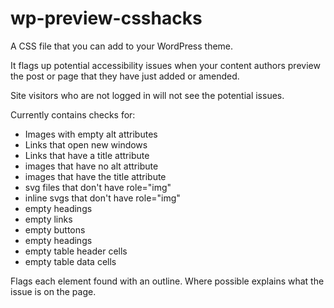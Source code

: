 # wp-preview-csshacks
A CSS file that you can add to your WordPress theme. 

It flags up potential accessibility issues when your content authors preview the post or page that they have just added or amended. 

Site visitors who are not logged in will not see the potential issues.

Currently contains checks for:
* Images with empty alt attributes
* Links that open new windows
* Links that have a title attribute
* images that have no alt attribute
* images that have the title attribute
* svg files that don't have role="img"
* inline svgs that don't have role="img" 
* empty headings
* empty links
* empty buttons
* empty headings
* empty table header cells
* empty table data cells

Flags each element found with an outline. Where possible explains what the issue is on the page.
